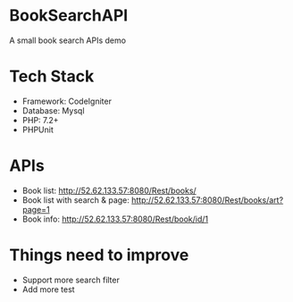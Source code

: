 # BookSearchAPI
A small book search APIs demo 
# Tech Stack
 * Framework:  CodeIgniter
 * Database: Mysql
 * PHP: 7.2+
 * PHPUnit
# APIs
* Book list: http://52.62.133.57:8080/Rest/books/
* Book list with search & page: http://52.62.133.57:8080/Rest/books/art?page=1
* Book info: http://52.62.133.57:8080/Rest/book/id/1
# Things need to improve
* Support more search filter
* Add more test
	
